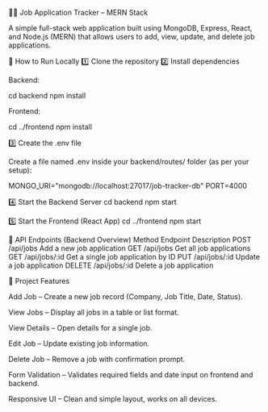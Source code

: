 🧑‍💻 Job Application Tracker – MERN Stack

A simple full-stack web application built using MongoDB, Express, React, and Node.js (MERN) that allows users to add, view, update, and delete job applications.

🚀 How to Run Locally
1️⃣ Clone the repository
2️⃣ Install dependencies

Backend:

cd backend
npm install


Frontend:

cd ../frontend
npm install

3️⃣ Create the .env file

Create a file named .env inside your backend/routes/ folder (as per your setup):

MONGO_URI="mongodb://localhost:27017/job-tracker-db"
PORT=4000

4️⃣ Start the Backend Server
cd backend
npm start

5️⃣ Start the Frontend (React App)
cd ../frontend
npm start

🔗 API Endpoints (Backend Overview)
Method	Endpoint	Description
POST	/api/jobs	Add a new job application
GET	/api/jobs	Get all job applications
GET	/api/jobs/:id	Get a single job application by ID
PUT	/api/jobs/:id	Update a job application
DELETE	/api/jobs/:id	Delete a job application

🧩 Project Features

Add Job – Create a new job record (Company, Job Title, Date, Status).

View Jobs – Display all jobs in a table or list format.

View Details – Open details for a single job.

Edit Job – Update existing job information.

Delete Job – Remove a job with confirmation prompt.

Form Validation – Validates required fields and date input on frontend and backend.

Responsive UI – Clean and simple layout, works on all devices.
